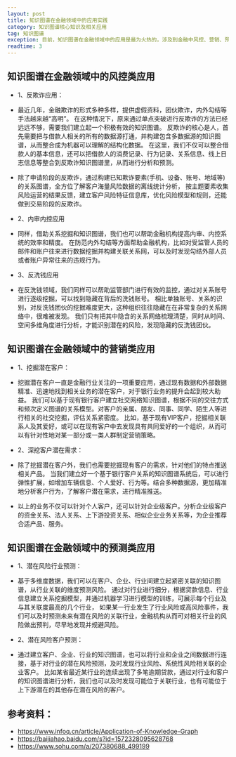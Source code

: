 ```yaml
---
layout: post
title: 知识图谱在金融领域中的应用实践
category: 知识图谱核心知识及相关应用
tag: 知识图谱
exception: 目前，知识图谱在金融领域中的应用是最为火热的，涉及到金融中风控、营销、预测等重点环节。
readtime: 3
---
```


## 知识图谱在金融领域中的风控类应用

* 1、反欺诈应用：

* 最近几年，金融欺诈的形式多种多样，提供虚假资料，团伙欺诈，内外勾结等手法越来越“高明”。
在这种情况下，原来通过单点突破进行反欺诈的方法已经远远不够，需要我们建立起一个积极有效的知识图谱。
反欺诈的核心是人，首先需要把与借款人相关的所有的数据源打通，并构建包含多数据源的知识图谱，从而整合成为机器可以理解的结构化数据。
在这里，我们不仅可以整合借款人的基本信息，还可以把借款人的消费记录、行为记录、关系信息、线上日志信息等整合到反欺诈知识图谱里，从而进行分析和预测。

* 除了申请阶段的反欺诈，通过构建已知欺诈要素(手机、设备、账号、地域等)的关系图谱，全方位了解客户海量风险数据的离线统计分析，
按主题要素收集风险运营的结果反馈，建立客户风险特征信息库，优化风险模型和规则，还能做到交易阶段的反欺诈。

* 2、内审内控应用

* 同样，借助关系挖掘和知识图谱，我们也可以帮助金融机构提高内审、内控系统的效率和精度。
在防范内外勾结等方面帮助金融机构，比如对受监管人员的邮件和账户往来进行数据挖掘并构建关联关系网，可以及时发现勾结外部人员或者账户异常往来的违规行为。

* 3、反洗钱应用

* 在反洗钱领域，我们同样可以帮助监管部门进行有效的监控，通过对关系账号进行逐级挖掘，可以找到隐藏在背后的洗钱账号。
相比单独账号、关系的识别，对反洗钱团伙的挖掘难度更大，这种组织往往隐藏在在非常复杂的关系网络中，很难被发现。
我们只有把其中隐含的关系网络梳理清楚，同时从时间、空间多维角度进行分析，才能识别潜在的风险，发现隐藏的反洗钱团伙。

## 知识图谱在金融领域中的营销类应用

* 1、挖掘潜在客户：

* 挖掘潜在客户一直是金融行业关注的一项重要应用，通过现有数据和外部数据精准、迅速地找到相关业务的潜在客户，对于银行业务的提升会起到较大助益。
我们可以基于现有银行客户建立社交网络知识图谱，根据不同的交往方式和频次定义图谱的关系模型。对客户的亲属、朋友、同事、同学、陌生人等进行相关的社交挖掘，评估关系紧密度。
比如，基于现有VIP客户，挖掘相关联系人及其爱好，或可以在现有客户中去发现具有共同爱好的一个组织，从而可以有针对性地对某一部分或一类人群制定营销策略。

* 2、深挖客户潜在需求：

* 除了挖掘潜在客户外，我们也需要挖掘现有客户的需求，针对他们的特点推送相关产品。
当我们建立好一个基于银行客户关系的知识图谱系统后，可以进行弹性扩展，如增加车辆信息、个人爱好、行为等。结合多种数据源，更加精准地分析客户行为，了解客户潜在需求，进行精准推送。

* 以上的业务不仅可以针对个人客户，还可以针对企业级客户。分析企业级客户的资金关系、法人关系、上下游投资关系、相似企业业务关系等，为企业推荐合适产品、服务。

## 知识图谱在金融领域中的预测类应用

* 1、潜在风险行业预测：

* 基于多维度数据，我们可以在客户、企业、行业间建立起紧密关联的知识图谱，从行业关联的维度预测风险。
通过对行业进行细分，根据贷款信息、行业信息建立关系挖掘模型，并通过机器学习进行模型的训练，可展示每个行业及与其关联度最高的几个行业，
如果某一行业发生了行业风险或高风险事件，我们可以及时预测未来有潜在风险的关联行业，金融机构从而可对相关行业的风险做出预判，尽早地发现并规避风险。

* 2、潜在风险客户预测：

* 通过建立客户、企业、行业的知识图谱，也可以将行业和企业之间数据进行连接，基于对行业的潜在风险预测，及时发现行业风险、系统性风险相关联的企业客户。
比如某省最近某行业的连续出现了多笔逾期贷款，通过对行业和客户的知识图谱进行分析，我们也可以及时发现可能位于关联行业，也有可能位于上下游潜在的其他存在潜在风险的客户。

## 参考资料：
* https://www.infoq.cn/article/Application-of-Knowledge-Graph
* https://baijiahao.baidu.com/s?id=1572328095628768
* https://www.sohu.com/a/207380688_499199